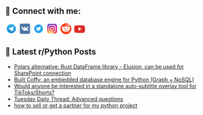 ## 🔎 Connect with me:
[<img src="https://github.com/bullbesh/bullbesh/blob/main/images/Telegram.png" width="32" height="32" />](https://t.me/bullbesh)
[<img src="https://github.com/bullbesh/bullbesh/blob/main/images/VK.png" width="32" height="32" />](https://vk.com/bullbesh)
[<img src="https://github.com/bullbesh/bullbesh/blob/main/images/Twitter.png" width="32" height="32" />](https://twitter.com/bullbesh1)
[<img src="https://github.com/bullbesh/bullbesh/blob/main/images/Instagram.png" width="32" height="32" />](https://www.instagram.com/bullbesh)
[<img src="https://github.com/bullbesh/bullbesh/blob/main/images/Reddit.png" width="32" height="32" />](https://www.reddit.com/user/bullbesh)
[<img src="https://github.com/bullbesh/bullbesh/blob/main/images/YouTube.png" width="32" height="32" />](https://www.youtube.com/channel/UCtfjRs6uzgq5mfm8S06WTcg)

## 📕 Latest r/Python Posts
<!-- BLOG-POST-LIST:START -->
- [Polars alternative: Rust DataFrame library - Elusion, can be used for SharePoint connection](https://www.reddit.com/r/Python/comments/1mi1w16/polars_alternative_rust_dataframe_library_elusion/)
- [Built Coffy: an embedded database engine for Python &lpar;Graph + NoSQL&rpar;](https://www.reddit.com/r/Python/comments/1mi0jjw/built_coffy_an_embedded_database_engine_for/)
- [Would anyone be interested in a standalone auto-subtitle overlay tool for TikToks/Shorts?](https://www.reddit.com/r/Python/comments/1mhwp50/would_anyone_be_interested_in_a_standalone/)
- [Tuesday Daily Thread: Advanced questions](https://www.reddit.com/r/Python/comments/1mhu1bt/tuesday_daily_thread_advanced_questions/)
- [how to sell or get a partner for my python project](https://www.reddit.com/r/Python/comments/1mht17t/how_to_sell_or_get_a_partner_for_my_python_project/)
<!-- BLOG-POST-LIST:END -->
